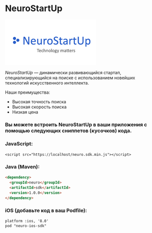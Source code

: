 # NeuroStartUp

![NeuroStartUp_logo](images/logo.png)

*NeuroStartUp* — динамически развивающийся стартап, специализирующийся на поиске с использованием новейших технологий искусственного интеллекта.

Наши преимущества:
* Высокая точность поиска
* Высокая скорость поиска
* Низкая цена


### **Вы можете встроить NeuroStartUp в ваши приложения с помощью следующих сниппетов (кусочков) кода.**

### JavaScript:

`<script src="https://localhost/neuro.sdk.min.js"></script>`

### Java (Maven):

``` html
<dependency>
  <groupId>neuro</groupId>
  <artifactId>sdk</artifactId>
  <version>1.0.0</version>
</dependency>
```
### iOS (добавьте код в ваш Podfile):
```
platform :ios, '8.0'
pod "neuro-ios-sdk"
```